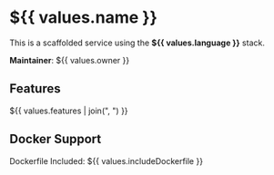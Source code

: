 # ${{ values.name }}

This is a scaffolded service using the **${{ values.language }}** stack.

**Maintainer**: ${{ values.owner }}

## Features
${{ values.features | join(", ") }}

## Docker Support
Dockerfile Included: ${{ values.includeDockerfile }}

